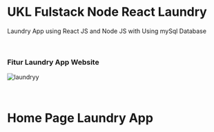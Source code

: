 # UKL Fulstack Node React Laundry
Laundry App using React JS and Node JS with Using mySql Database

<!-- https://fakestoreapi.com/products

### **Fitur Sparkle Shop Website**

<ul>
  <li>Homepage.</li>
  <li>Category pages.</li>
  <li>Product landing pages.</li>
  <li>Cart page.</li>
  <li>Checkout page.</li>
  <li>Contact page.</li>
</ul> -->

<br>

### **Fitur Laundry App Website**

![laundryy](https://user-images.githubusercontent.com/65702027/151680182-39c226d5-fb0c-443f-9f0c-3db6c4f6ed0a.PNG)

<br>

Home Page Laundry App
=======================
